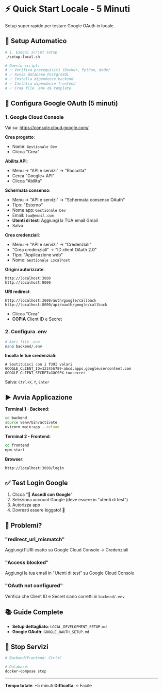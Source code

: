 # ⚡ Quick Start Locale - 5 Minuti

Setup super rapido per testare Google OAuth in locale.

## 🚀 Setup Automatico

```bash
# 1. Esegui script setup
./setup-local.sh

# Questo script:
# ✅ Verifica prerequisiti (Docker, Python, Node)
# ✅ Avvia database PostgreSQL
# ✅ Installa dipendenze backend
# ✅ Installa dipendenze frontend
# ✅ Crea file .env da template
```

## 🔑 Configura Google OAuth (5 minuti)

### 1. Google Cloud Console

Vai su: https://console.cloud.google.com/

**Crea progetto**:
- Nome: `Gestionale Dev`
- Clicca "Crea"

**Abilita API**:
- Menu → "API e servizi" → "Raccolta"
- Cerca "Google+ API"
- Clicca "Abilita"

**Schermata consenso**:
- Menu → "API e servizi" → "Schermata consenso OAuth"
- Tipo: "Esterno"
- Nome app: `Gestionale Dev`
- Email: `tua@email.com`
- **Utenti di test**: Aggiungi la TUA email Gmail
- Salva

**Crea credenziali**:
- Menu → "API e servizi" → "Credenziali"
- "Crea credenziali" → "ID client OAuth 2.0"
- Tipo: "Applicazione web"
- Nome: `Gestionale Localhost`

**Origini autorizzate**:
```
http://localhost:3000
http://localhost:8000
```

**URI redirect**:
```
http://localhost:3000/auth/google/callback
http://localhost:8000/api/oauth/google/callback
```

- Clicca "Crea"
- **COPIA** Client ID e Secret

### 2. Configura .env

```bash
# Apri file .env
nano backend/.env
```

**Incolla le tue credenziali**:
```env
# Sostituisci con i TUOI valori
GOOGLE_CLIENT_ID=123456789-abcd.apps.googleusercontent.com
GOOGLE_CLIENT_SECRET=GOCSPX-tuosecret
```

Salva: `Ctrl+X`, `Y`, `Enter`

## ▶️ Avvia Applicazione

**Terminal 1 - Backend**:
```bash
cd backend
source venv/bin/activate
uvicorn main:app --reload
```

**Terminal 2 - Frontend**:
```bash
cd frontend
npm start
```

**Browser**:
```
http://localhost:3000/login
```

## ✅ Test Login Google

1. Clicca "**🔵 Accedi con Google**"
2. Seleziona account Google (deve essere in "utenti di test")
3. Autorizza app
4. Dovresti essere loggato! 🎉

## 🐛 Problemi?

### "redirect_uri_mismatch"
Aggiungi l'URI esatto su Google Cloud Console → Credenziali

### "Access blocked"
Aggiungi la tua email in "Utenti di test" su Google Cloud Console

### "OAuth not configured"
Verifica che Client ID e Secret siano corretti in `backend/.env`

## 📚 Guide Complete

- **Setup dettagliato**: `LOCAL_DEVELOPMENT_SETUP.md`
- **Google OAuth**: `GOOGLE_OAUTH_SETUP.md`

## 🛑 Stop Servizi

```bash
# Backend/Frontend: Ctrl+C

# Database:
docker-compose stop
```

---

**Tempo totale**: ~5 minuti
**Difficoltà**: ⭐ Facile
